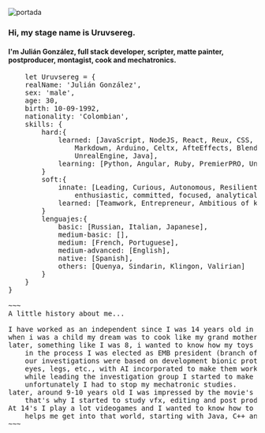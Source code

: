 ![portada](https://user-images.githubusercontent.com/121077072/235540617-28df1192-9919-47b3-89e1-f79a2e97a107.png)
### Hi, my stage name is Uruvsereg.
#### I'm Julián González, full stack developer, scripter, matte painter, postproducer, montagist, cook and mechatronics.
<pre>
    let Uruvsereg = {
    realName: 'Julián González',
    sex: 'male',
    age: 30,
    birth: 10-09-1992,
    nationality: 'Colombian',
    skills: {
        hard:{
            learned: [JavaScript, NodeJS, React, Reux, CSS, HTML, Postgres,
                Markdown, Arduino, Celtx, AfteEffects, Blender, Photoshop,
                UnrealEngine, Java],
            learning: [Python, Angular, Ruby, PremierPRO, Unity, C++, C#]
        }
        soft:{
            innate: [Leading, Curious, Autonomous, Resilient, Creative,
                enthusiastic, committed, focused, analytical],
            learned: [Teamwork, Entrepreneur, Ambitious of knowledge]
        }
        lenguajes:{
            basic: [Russian, Italian, Japanese],
            medium-basic: [],
            medium: [French, Portuguese],
            medium-advanced: [English],
            native: [Spanish],
            others: [Quenya, Sindarin, Klingon, Valirian]
        }
    }
}

~~~
A little history about me...

I have worked as an independent since I was 14 years old in cook as chocolate maker.
when i was a child my dream was to cook like my grand mother, and that was my first study.
later, something like I was 8, i wanted to know how my toys work,that's why I study mechatronics,
    in the process I was elected as EMB president (branch of investigation in the IEEE),
    our investigations were based on development bionic prothesis that suply the function of arms,
    eyes, legs, etc., with AI incorporated to make them work easily, that makes me interested in programming,
    while leading the investigation group I started to make my final project, an pure holographic system,
    unfortunately I had to stop my mechatronic studies.
later, around 9-10 years old I was impressed by the movie's vfx, and decided to make my own movies,
    that's why I started to study vfx, editing and post production.
At 14's I play a lot videogames and I wanted to know how to do them, fortunately, my studies in mechatronics
    helps me get into that world, starting with Java, C++ and C# 
~~~


<!--
**Uruvsereg/Uruvsereg** is a ✨ _special_ ✨ repository because its `README.md` (this file) appears on your GitHub profile.

Here are some ideas to get you started:

- 🔭 I’m currently working on ...
- 🌱 I’m currently learning ...
- 👯 I’m looking to collaborate on ...
- 🤔 I’m looking for help with ...
- 💬 Ask me about ...
- 📫 How to reach me: ...
- 😄 Pronouns: ...
- ⚡ Fun fact: ...
-->
